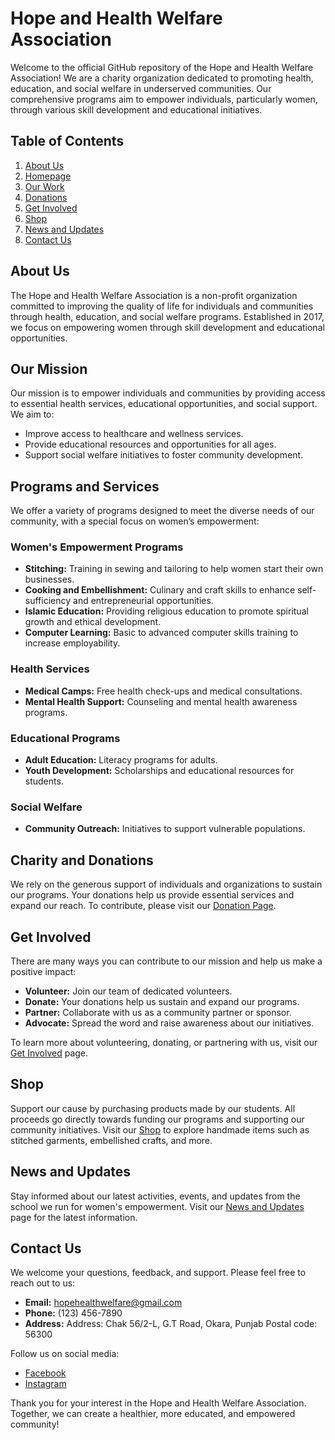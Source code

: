 # Hope and Health Welfare Association

Welcome to the official GitHub repository of the Hope and Health Welfare Association! We are a charity organization dedicated to promoting health, education, and social welfare in underserved communities. Our comprehensive programs aim to empower individuals, particularly women, through various skill development and educational initiatives.

## Table of Contents

1. [About Us](#about-us)
2. [Homepage](#our-mission)
3. [Our Work](#programs-and-services)
4. [Donations](#charity-and-donations)
5. [Get Involved](#get-involved)
6. [Shop](#shop)
7. [News and Updates](#news-and-updates)
8. [Contact Us](#contact-us)

## About Us

The Hope and Health Welfare Association is a non-profit organization committed to improving the quality of life for individuals and communities through health, education, and social welfare programs. Established in 2017, we focus on empowering women through skill development and educational opportunities.

## Our Mission

Our mission is to empower individuals and communities by providing access to essential health services, educational opportunities, and social support. We aim to:

- Improve access to healthcare and wellness services.
- Provide educational resources and opportunities for all ages.
- Support social welfare initiatives to foster community development.

## Programs and Services

We offer a variety of programs designed to meet the diverse needs of our community, with a special focus on women’s empowerment:

### Women's Empowerment Programs
- **Stitching:** Training in sewing and tailoring to help women start their own businesses.
- **Cooking and Embellishment:** Culinary and craft skills to enhance self-sufficiency and entrepreneurial opportunities.
- **Islamic Education:** Providing religious education to promote spiritual growth and ethical development.
- **Computer Learning:** Basic to advanced computer skills training to increase employability.

### Health Services
- **Medical Camps:** Free health check-ups and medical consultations.
- **Mental Health Support:** Counseling and mental health awareness programs.

### Educational Programs
- **Adult Education:** Literacy programs for adults.
- **Youth Development:** Scholarships and educational resources for students.

### Social Welfare
- **Community Outreach:** Initiatives to support vulnerable populations.

## Charity and Donations

We rely on the generous support of individuals and organizations to sustain our programs. Your donations help us provide essential services and expand our reach. To contribute, please visit our [Donation Page](https://sanakhuram.github.io/hope-health-welfare-associations/contact.html).

## Get Involved

There are many ways you can contribute to our mission and help us make a positive impact:

- **Volunteer:** Join our team of dedicated volunteers.
- **Donate:** Your donations help us sustain and expand our programs.
- **Partner:** Collaborate with us as a community partner or sponsor.
- **Advocate:** Spread the word and raise awareness about our initiatives.

To learn more about volunteering, donating, or partnering with us, visit our [Get Involved](https://sanakhuram.github.io/hope-health-welfare-associations/contact.html) page.

## Shop

Support our cause by purchasing products made by our students. All proceeds go directly towards funding our programs and supporting our community initiatives. Visit our [Shop](https://sanakhuram.github.io/hope-health-welfare-associations/stitchbox.html) to explore handmade items such as stitched garments, embellished crafts, and more.

## News and Updates

Stay informed about our latest activities, events, and updates from the school we run for women's empowerment. Visit our [News and Updates](https://sanakhuram.github.io/hope-health-welfare-associations/contact.html) page for the latest information.

## Contact Us

We welcome your questions, feedback, and support. Please feel free to reach out to us:

- **Email:** hopehealthwelfare@gmail.com
- **Phone:** (123) 456-7890
- **Address:** Address: Chak 56/2-L, G.T Road, Okara, Punjab
Postal code: 56300

Follow us on social media:
- [Facebook](https://www.facebook.com/hopehealthwelfare)
- [Instagram](https://instagram.com/hopehealthwelfare)

Thank you for your interest in the Hope and Health Welfare Association. Together, we can create a healthier, more educated, and empowered community!

